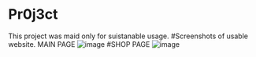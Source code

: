 # Pr0j3ct 
This project was maid only for suistanable usage. 
#Screenshots of usable website. MAIN PAGE
![image](https://github.com/1ons/1ons.github.io/assets/173079955/46564011-8482-49d1-ae18-d39cea53cfbb)
#SHOP PAGE
![image](https://github.com/1ons/1ons.github.io/assets/173079955/c6bb4b0b-6f66-42a6-89a4-ce21bb2ec072)

